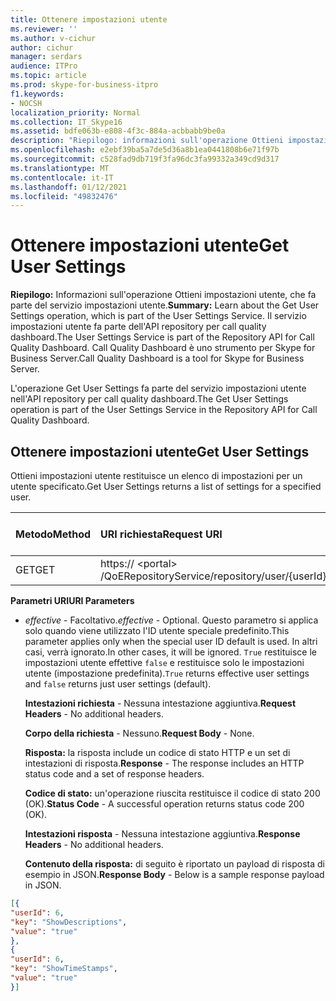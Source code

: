 ```yaml
---
title: Ottenere impostazioni utente
ms.reviewer: ''
ms.author: v-cichur
author: cichur
manager: serdars
audience: ITPro
ms.topic: article
ms.prod: skype-for-business-itpro
f1.keywords:
- NOCSH
localization_priority: Normal
ms.collection: IT_Skype16
ms.assetid: bdfe063b-e808-4f3c-884a-acbbabb9be0a
description: "Riepilogo: informazioni sull'operazione Ottieni impostazioni utente, che fa parte del servizio impostazioni utente. Il servizio impostazioni utente fa parte dell'API repository per call quality dashboard. Call Quality Dashboard è uno strumento per Skype for Business Server."
ms.openlocfilehash: e2ebf39ba5a7de5d36a8b1ea0441808b6e71f97b
ms.sourcegitcommit: c528fad9db719f3fa96dc3fa99332a349cd9d317
ms.translationtype: MT
ms.contentlocale: it-IT
ms.lasthandoff: 01/12/2021
ms.locfileid: "49832476"
---
```

# <a name="get-user-settings"></a><span data-ttu-id="60060-105">Ottenere impostazioni utente</span><span class="sxs-lookup"><span data-stu-id="60060-105">Get User Settings</span></span>
 
<span data-ttu-id="60060-106">**Riepilogo:** Informazioni sull'operazione Ottieni impostazioni utente, che fa parte del servizio impostazioni utente.</span><span class="sxs-lookup"><span data-stu-id="60060-106">**Summary:** Learn about the Get User Settings operation, which is part of the User Settings Service.</span></span> <span data-ttu-id="60060-107">Il servizio impostazioni utente fa parte dell'API repository per call quality dashboard.</span><span class="sxs-lookup"><span data-stu-id="60060-107">The User Settings Service is part of the Repository API for Call Quality Dashboard.</span></span> <span data-ttu-id="60060-108">Call Quality Dashboard è uno strumento per Skype for Business Server.</span><span class="sxs-lookup"><span data-stu-id="60060-108">Call Quality Dashboard is a tool for Skype for Business Server.</span></span>
  
<span data-ttu-id="60060-109">L'operazione Get User Settings fa parte del servizio impostazioni utente nell'API repository per call quality dashboard.</span><span class="sxs-lookup"><span data-stu-id="60060-109">The Get User Settings operation is part of the User Settings Service in the Repository API for Call Quality Dashboard.</span></span>
  
## <a name="get-user-settings"></a><span data-ttu-id="60060-110">Ottenere impostazioni utente</span><span class="sxs-lookup"><span data-stu-id="60060-110">Get User Settings</span></span>

<span data-ttu-id="60060-111">Ottieni impostazioni utente restituisce un elenco di impostazioni per un utente specificato.</span><span class="sxs-lookup"><span data-stu-id="60060-111">Get User Settings returns a list of settings for a specified user.</span></span>
  

|<span data-ttu-id="60060-112">**Metodo**</span><span class="sxs-lookup"><span data-stu-id="60060-112">**Method**</span></span>|<span data-ttu-id="60060-113">**URI richiesta**</span><span class="sxs-lookup"><span data-stu-id="60060-113">**Request URI**</span></span>|<span data-ttu-id="60060-114">**Versione HTTP**</span><span class="sxs-lookup"><span data-stu-id="60060-114">**HTTP Version**</span></span>|
|:-----|:-----|:-----|
|<span data-ttu-id="60060-115">GET</span><span class="sxs-lookup"><span data-stu-id="60060-115">GET</span></span>  <br/> |<span data-ttu-id="60060-116">https:// \<portal\> /QoERepositoryService/repository/user/{userId}/setting</span><span class="sxs-lookup"><span data-stu-id="60060-116">https://\<portal\>/QoERepositoryService/repository/user/{userId}/setting</span></span>  <br/> |<span data-ttu-id="60060-117">HTTP/1.1</span><span class="sxs-lookup"><span data-stu-id="60060-117">HTTP/1.1</span></span>  <br/> |
   
 <span data-ttu-id="60060-118">**Parametri URI**</span><span class="sxs-lookup"><span data-stu-id="60060-118">**URI Parameters**</span></span>
  
- <span data-ttu-id="60060-119">*effective*  - Facoltativo.</span><span class="sxs-lookup"><span data-stu-id="60060-119">*effective*  - Optional.</span></span> <span data-ttu-id="60060-120">Questo parametro si applica solo quando viene utilizzato l'ID utente speciale predefinito.</span><span class="sxs-lookup"><span data-stu-id="60060-120">This parameter applies only when the special user ID default is used.</span></span> <span data-ttu-id="60060-121">In altri casi, verrà ignorato.</span><span class="sxs-lookup"><span data-stu-id="60060-121">In other cases, it will be ignored.</span></span> <span data-ttu-id="60060-122">`True` restituisce le impostazioni utente effettive `false` e restituisce solo le impostazioni utente (impostazione predefinita).</span><span class="sxs-lookup"><span data-stu-id="60060-122">`True` returns effective user settings and `false` returns just user settings (default).</span></span>
    
  <span data-ttu-id="60060-123">**Intestazioni richiesta** - Nessuna intestazione aggiuntiva.</span><span class="sxs-lookup"><span data-stu-id="60060-123">**Request Headers** - No additional headers.</span></span>
  
  <span data-ttu-id="60060-124">**Corpo della richiesta** - Nessuno.</span><span class="sxs-lookup"><span data-stu-id="60060-124">**Request Body** - None.</span></span>
  
  <span data-ttu-id="60060-125">**Risposta:** la risposta include un codice di stato HTTP e un set di intestazioni di risposta.</span><span class="sxs-lookup"><span data-stu-id="60060-125">**Response** - The response includes an HTTP status code and a set of response headers.</span></span>
  
  <span data-ttu-id="60060-126">**Codice di stato:** un'operazione riuscita restituisce il codice di stato 200 (OK).</span><span class="sxs-lookup"><span data-stu-id="60060-126">**Status Code** - A successful operation returns status code 200 (OK).</span></span>
  
  <span data-ttu-id="60060-127">**Intestazioni risposta** - Nessuna intestazione aggiuntiva.</span><span class="sxs-lookup"><span data-stu-id="60060-127">**Response Headers** - No additional headers.</span></span>
  
  <span data-ttu-id="60060-128">**Contenuto della risposta:** di seguito è riportato un payload di risposta di esempio in JSON.</span><span class="sxs-lookup"><span data-stu-id="60060-128">**Response Body** - Below is a sample response payload in JSON.</span></span>
  
```json
[{
"userId": 6,
"key": "ShowDescriptions",
"value": "true"
},
{
"userId": 6,
"key": "ShowTimeStamps",
"value": "true"
}]
```
